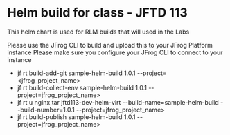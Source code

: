 # Helm build for class - JFTD 113

This helm chart is used for RLM builds that will used in the Labs

Please use the JFrog CLI to build and upload this to your JFrog Platform instance
Please make sure you configure your JFrog CLI to connect to your instance

- jf rt build-add-git sample-helm-build 1.0.1 --project=<jfrog_project_name>
- jf rt build-collect-env sample-helm-build 1.0.1 --project=jfrog_project_name>
- jf rt u nginx.tar jftd113-dev-helm-virt --build-name=sample-helm-build  --build-number=1.0.1 --project=jfrog_project_name>
- jf rt build-publish sample-helm-build 1.0.1 --project=jfrog_project_name>
